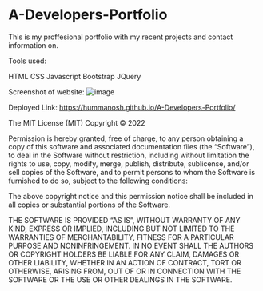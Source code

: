 # A-Developers-Portfolio

This is my proffesional portfolio with my recent projects and contact information on.

Tools used:

HTML CSS Javascript Bootstrap JQuery

Screenshot of website:
![image](https://user-images.githubusercontent.com/93604239/164336538-cd1348ea-6f8a-40f3-9a21-3ab0d46f0b7a.png)

Deployed Link: https://hummanosh.github.io/A-Developers-Portfolio/

The MIT License (MIT) Copyright © 2022

Permission is hereby granted, free of charge, to any person obtaining a copy of this software and associated documentation files (the “Software”), to deal in the Software without restriction, including without limitation the rights to use, copy, modify, merge, publish, distribute, sublicense, and/or sell copies of the Software, and to permit persons to whom the Software is furnished to do so, subject to the following conditions:

The above copyright notice and this permission notice shall be included in all copies or substantial portions of the Software.

THE SOFTWARE IS PROVIDED “AS IS”, WITHOUT WARRANTY OF ANY KIND, EXPRESS OR IMPLIED, INCLUDING BUT NOT LIMITED TO THE WARRANTIES OF MERCHANTABILITY, FITNESS FOR A PARTICULAR PURPOSE AND NONINFRINGEMENT. IN NO EVENT SHALL THE AUTHORS OR COPYRIGHT HOLDERS BE LIABLE FOR ANY CLAIM, DAMAGES OR OTHER LIABILITY, WHETHER IN AN ACTION OF CONTRACT, TORT OR OTHERWISE, ARISING FROM, OUT OF OR IN CONNECTION WITH THE SOFTWARE OR THE USE OR OTHER DEALINGS IN THE SOFTWARE.
